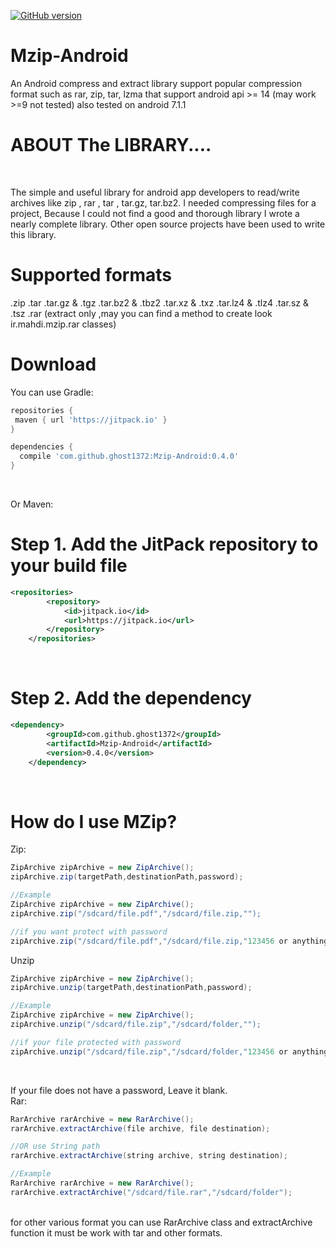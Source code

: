 [![GitHub version](https://badge.fury.io/gh/ghost1372%2FMzip-Android.svg)](https://badge.fury.io/gh/ghost1372%2FMzip-Android)

# Mzip-Android
An Android compress and extract library support popular compression format such as rar, zip, tar, lzma
that support android api >= 14 (may work >=9 not tested) also tested on android 7.1.1
<br>
# ABOUT The LIBRARY....
<br>

The simple and useful library for android app developers to read/write archives like zip , rar , tar , tar.gz, tar.bz2.
I needed compressing files for a project, Because I could not find a good and thorough library I wrote a nearly complete library.
Other open source projects have been used to write this library.
<br>

# Supported formats
.zip
.tar
.tar.gz & .tgz
.tar.bz2 & .tbz2
.tar.xz & .txz
.tar.lz4 & .tlz4
.tar.sz & .tsz
.rar (extract only ,may you can find a method to create look ir.mahdi.mzip.rar classes)
<br>


# Download
You can use Gradle:
```gradle
repositories {
 maven { url 'https://jitpack.io' }
}

dependencies {
  compile 'com.github.ghost1372:Mzip-Android:0.4.0'
}
```
<br>

Or Maven:
# Step 1. Add the JitPack repository to your build file
```xml
<repositories>
		<repository>
		    <id>jitpack.io</id>
		    <url>https://jitpack.io</url>
		</repository>
	</repositories>
```
<br>

# Step 2. Add the dependency
```xml
<dependency>
	    <groupId>com.github.ghost1372</groupId>
	    <artifactId>Mzip-Android</artifactId>
	    <version>0.4.0</version>
	</dependency>
```
<br>


# How do I use MZip?
Zip:
```java
ZipArchive zipArchive = new ZipArchive();
zipArchive.zip(targetPath,destinationPath,password);

//Example
ZipArchive zipArchive = new ZipArchive();
zipArchive.zip("/sdcard/file.pdf","/sdcard/file.zip,"");

//if you want protect with password
zipArchive.zip("/sdcard/file.pdf","/sdcard/file.zip,"123456 or anything you want");
```
Unzip
```java
ZipArchive zipArchive = new ZipArchive();
zipArchive.unzip(targetPath,destinationPath,password);

//Example
ZipArchive zipArchive = new ZipArchive();
zipArchive.unzip("/sdcard/file.zip","/sdcard/folder,"");

//if your file protected with password
zipArchive.unzip("/sdcard/file.zip","/sdcard/folder,"123456 or anything you want");
```
<br>

If your file does not have a password, Leave it blank.
<br>
Rar:
```java
RarArchive rarArchive = new RarArchive();
rarArchive.extractArchive(file archive, file destination);

//OR use String path
rarArchive.extractArchive(string archive, string destination);

//Example
RarArchive rarArchive = new RarArchive();
rarArchive.extractArchive("/sdcard/file.rar","/sdcard/folder");
```
<br> for other various format you can use RarArchive class and extractArchive function it must be work with tar and other formats.
